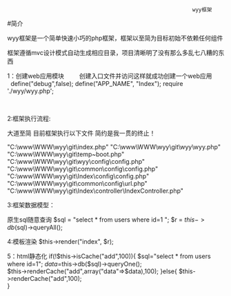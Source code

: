                                                                 
                                                                wyy框架
  
 #简介

wyy框架是一个简单快速小巧的php框架，框架以至简为目标初始不依赖任何组件

框架遵循mvc设计模式自动生成相应目录，项目清晰明了没有那么多乱七八糟的东西

1：创建web应用模块
          创建入口文件并访问这样就成功创建一个web应用
          define("debug",false);
          define("APP_NAME", "Index");
          require './wyy/wyy.php';
          
          

2:框架执行流程:

大道至简 目前框架执行以下文件 简约是我一贯的终止！

 "C:\www\WWW\wyy\git\index.php"
 "C:\www\WWW\wyy\git\wyy\wyy.php"
 "C:\www\WWW\wyy\git\temp\~boot.php"
 "C:\www\WWW\wyy\git\wyy\config\config.php"
 "C:\www\WWW\wyy\git\common\config\config.php"
 "C:\www\WWW\wyy\git\Index\config\config.php"
 "C:\www\WWW\wyy\git\common\config\url.php"
 "C:\www\WWW\wyy\git\Index\controller\IndexController.php"
 
 
3:框架数据模型：

原生sql随意查询
 $sql = "select * from  users where id=1 ";
 $r = $this->db($sql)->queryAll();
 
4:模板渲染
 $this->render("index", $r);
 
5：html静态化
   if(!$this->isCache("add",100)){
       $sql="select * from users where id=1";
       $data=$this->db($sql)->queryOne();   
       $this->renderCache("add",array("data"=>$data),100);
       }else{
          $this->renderCache("add",100);   
    }
 




